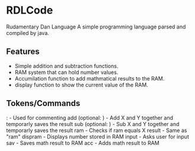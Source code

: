# RDLCode
Rudamentary Dan Language
A simple programming language parsed and compiled by java.
## Features
- Simple addition and subtraction functions.
- RAM system that can hold number values.
- Accumilation function to add mathmatical results to the RAM.
- display function to show the current value of the RAM.
## Tokens/Commands
: - Used for commenting
add <x> (optional: <y>) - Add X and Y together and temporarly saves the result
sub <x> (optional: <y>) - Sub X and Y together and temporarly saves the result
ram <x> - Checks if ram equals X
result <x> - Same as "ram"
dispram - Displays number stored in RAM
input - Asks user for input
sav - Saves math result to RAM
acc - Adds math result to RAM
